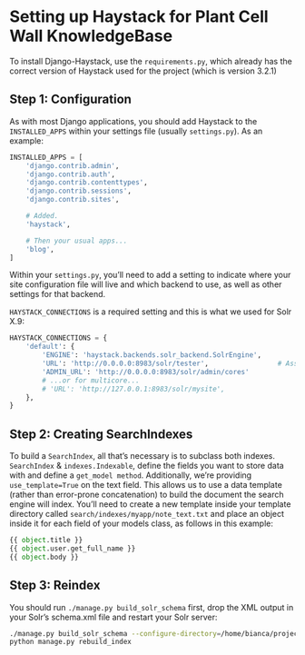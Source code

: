 Setting up Haystack for Plant Cell Wall KnowledgeBase
=====

   To install Django-Haystack, use the `requirements.py`, which already has the correct version of Haystack used for the project (which is version 3.2.1)

Step 1: Configuration
------------

As with most Django applications, you should add Haystack to the `INSTALLED_APPS` within your settings file (usually `settings.py`). As an example:

```python
INSTALLED_APPS = [
    'django.contrib.admin',
    'django.contrib.auth',
    'django.contrib.contenttypes',
    'django.contrib.sessions',
    'django.contrib.sites',

    # Added.
    'haystack',

    # Then your usual apps...
    'blog',
]
```

Within your `settings.py`, you’ll need to add a setting to indicate where your site configuration file will live and which backend to use, as well as other settings for that backend.

`HAYSTACK_CONNECTIONS` is a required setting and this is what we used for Solr X.9:

```python
HAYSTACK_CONNECTIONS = {
    'default': {
        'ENGINE': 'haystack.backends.solr_backend.SolrEngine',
        'URL': 'http://0.0.0.0:8983/solr/tester',                 # Assuming you created a core named 'tester' as described in installing search engines.
        'ADMIN_URL': 'http://0.0.0.0:8983/solr/admin/cores'
        # ...or for multicore...
        # 'URL': 'http://127.0.0.1:8983/solr/mysite',
    },
}
```


Step 2: Creating SearchIndexes
------------

To build a `SearchIndex`, all that’s necessary is to subclass both indexes. `SearchIndex` & `indexes.Indexable`, define the fields you want to store data with and define a `get_model method`. 
Additionally, we’re providing `use_template=True` on the text field. This allows us to use a data template (rather than error-prone concatenation) to build the document the search engine will index. You’ll need to create a new template inside your template directory called `search/indexes/myapp/note_text.txt` and place an object inside it for each field of your models class, as follows in this example:

```python
{{ object.title }}
{{ object.user.get_full_name }}
{{ object.body }}
```

Step 3: Reindex
------------

You should run `./manage.py build_solr_schema` first, drop the XML output in your Solr’s schema.xml file and restart your Solr server:

```bash
./manage.py build_solr_schema --configure-directory=/home/bianca/project/pcwkb/pcwkb/solr-9.4.0/server/solr/tester/conf
python manage.py rebuild_index
```

